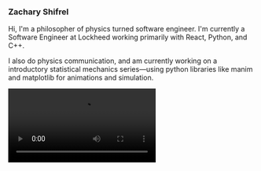### Zachary Shifrel

Hi, I'm a philosopher of physics turned software engineer. I'm currently a Software Engineer at Lockheed working primarily with React, Python, and C++.

I also do physics communication, and am currently working on a introductory statistical mechanics series—using python libraries like manim and matplotlib for animations and simulation. 

<video src="https://player.vimeo.com/video/899966832?h=3157c72841" />

**Technologies I work with:**

- Languages: Python, HTML/CSS/JS, Typescript, GLSL, C++
- Frameworks: React and React Native, Vue
- Databases: MongoDB, MySQL
- Tools: Git, Node js, Express, Mongoose, NPM
- Styling: CSS Modules, Bootstrap, Material UI
- Cloud: AWS, (a little) Azure
- Containers: Docker and Kubernetes for orchestration
- Event Streaming: Kafka
- 3D: three.js, React Three Fiber/Drei/Canon, Blender

---

**Some links:**

[portfolio](https://main.d2gdwsemshwdm6.amplifyapp.com/) (in progress)

[my code walkthroughs](https://gist.github.com/dataseyo)

[wakatime](https://wakatime.com/@a12ba76a-10c1-42b3-aafb-0619ed0dd2c7)

[bouldering](https://www.instagram.com/zachshifrel/)

[masters thesis](https://vtechworks.lib.vt.edu/handle/10919/102340) (sadly it seems to have received the lorem ipsum treatment recently)

Some Conferences: [PSA 1](https://psa2020.philsci.org/program-schedule/sponsor-lounge/program/54/concepts-as-epistemic-tools-a-comparative-approach) and [PSA 2](https://psa2018.philsci.org/component/dryfta/abstract/public/430/110-biological-structures)

[LinkedIn](https://www.linkedin.com/in/zachary-shifrel/)

---

**What I'm working on:**

- 🔭 I'm currently excited about building interactive web and app experiences that are both computationally affordable and responsive, using React three fiber, three js, GLSL, and Blender. 
- 💻 On the software side, I'm studying everything that has to do with the above, as well as the technologies I use at work and in my passion projects ranging from Kubernetes, Kafka, and Docker to Redux Toolkit, Django, Tensorflow, and so on. 
- 🔬 Outside of software, I'm still learning more about the renormalization of effective quantum field theories and how to use renormalization for fields besides physics, climate physics, statistical learning and automated scientific discovery, and even the finger tendon recovery and hypertrophy literature!
- 📜 ASU/Virginia Tech/UCF

